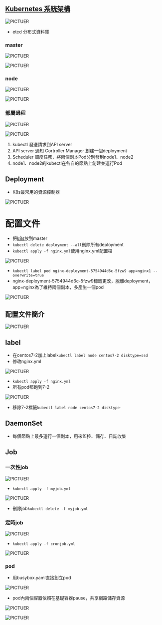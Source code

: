 ## [Kubernetes 系統架構](https://platform9.com/blog/kubernetes-enterprise-chapter-2-kubernetes-architecture-concepts/)
![PICTUER](https://github.com/victor0520/docker1/blob/main/bitmap/1213-1.jpg)
* etcd 分布式資料庫
### master
![PICTUER](https://github.com/victor0520/docker1/blob/main/bitmap/1213-2.png)

![PICTUER](https://github.com/victor0520/docker1/blob/main/bitmap/1213-3.png)
### node
![PICTUER](https://github.com/victor0520/docker1/blob/main/bitmap/1213-4.png)

![PICTUER](https://github.com/victor0520/docker1/blob/main/bitmap/1213-5.png)
### 部屬過程
![PICTUER](https://github.com/victor0520/docker1/blob/main/bitmap/1213-6.png)

![PICTUER](https://github.com/victor0520/docker1/blob/main/bitmap/1213-7.png)

1. kubectl 發送請求到API server
2. API server 通知 Cortroller Manager 創建一個deployment
3. Scheduler 調度任務，將兩個副本Pod分別發到node1、node2
4. node1、node2的kubectl在各自的節點上創建並運行Pod

## Deployment
* K8s最常用的資源控制器

![PICTUER](https://github.com/victor0520/docker1/blob/main/bitmap/1213-8.png)

# 配置文件
* 把[k8s](https://github.com/victor0520/docker1/blob/main/k8s)放到master
* `kubectl delete deployment --all`刪除所有deployment
* `kubectl apply -f nginx.yml`使用nginx.yml配置檔

![PICTUER](https://github.com/victor0520/docker1/blob/main/bitmap/1213-9.png)

* `kubectl label pod nginx-deployment-5754944d6c-5fzw9 app=nginx1 --overwrite=true`
* nginx-deployment-5754944d6c-5fzw9標籤更改，脫離deployment，app=nginx為了維持兩個副本，多產生一個pod

![PICTUER](https://github.com/victor0520/docker1/blob/main/bitmap/1213-10.png)
## 配置文件簡介
![PICTUER](https://github.com/victor0520/docker1/blob/main/bitmap/1213-11.png)
## label
* 在centos7-2加上label`kubectl label node centos7-2 disktype=ssd`
* 修改nginx.yml

![PICTUER](https://github.com/victor0520/docker1/blob/main/bitmap/1213-12.png)

* `kubectl apply -f nginx.yml`
* 所有pod都跑到7-2

![PICTUER](https://github.com/victor0520/docker1/blob/main/bitmap/1213-13.png)

* 移除7-2標籤`kubectl label node centos7-2 disktype-`

## DaemonSet
* 每個節點上最多運行一個副本，用來監控、儲存、日誌收集
## Job
### 一次性job
![PICTUER](https://github.com/victor0520/docker1/blob/main/bitmap/1213-14.png)

* `kubectl apply -f myjob.yml`

![PICTUER](https://github.com/victor0520/docker1/blob/main/bitmap/1213-15.png)

* 刪除job`kubectl delete -f myjob.yml`
### 定時job

![PICTUER](https://github.com/victor0520/docker1/blob/main/bitmap/1213-16.png)

* `kubectl apply -f cronjob.yml`

![PICTUER](https://github.com/victor0520/docker1/blob/main/bitmap/1213-17.png)

### pod
* 用busybox.yaml直接創立pod

![PICTUER](https://github.com/victor0520/docker1/blob/main/bitmap/1213-18.png)

* pod內兩個容器依賴在基礎容器pause，共享網路儲存資源

![PICTUER](https://github.com/victor0520/docker1/blob/main/bitmap/1213-19.png)

![PICTUER](https://github.com/victor0520/docker1/blob/main/bitmap/1213-20.png)